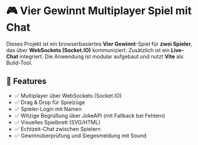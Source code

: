 # 🎮 Vier Gewinnt Multiplayer Spiel mit Chat

Dieses Projekt ist ein browserbasiertes **Vier Gewinnt**-Spiel für **zwei Spieler**, das über **WebSockets (Socket.IO)** kommuniziert. Zusätzlich ist ein **Live-Chat** integriert. Die Anwendung ist modular aufgebaut und nutzt **Vite** als Build-Tool.

## 🚀 Features

- ✅ Multiplayer über WebSockets (Socket.IO)
- ✅ Drag & Drop für Spielzüge
- ✅ Spieler-Login mit Namen
- ✅ Witzige Begrüßung über JokeAPI (mit Fallback bei Fehlern)
- ✅ Visuelles Spielbrett (SVG/HTML)
- ✅ Echtzeit-Chat zwischen Spielern
- ✅ Gewinnüberprüfung und Siegesmeldung mit Sound
